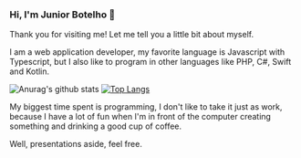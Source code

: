 ### Hi, I'm Junior Botelho :fox_face:

Thank you for visiting me! Let me tell you a little bit about myself.

I am a web application developer, my favorite language is Javascript with Typescript, but I also like to program in other languages like PHP, C#, Swift and Kotlin.

![Anurag's github stats](https://github-readme-stats.vercel.app/api?username=juniorbotelho&theme=radical&count_private=true&show_icons=true&icon_color=6e40c9&line_height=20)
[![Top Langs](https://github-readme-stats.vercel.app/api/top-langs/?username=juniorbotelho&theme=radical&layout=compact&show_icons=true&icon_color=6e40c9)](https://github.com/anuraghazra/github-readme-stats)

My biggest time spent is programming, I don't like to take it just as work, because I have a lot of fun when I'm in front of the computer creating something and drinking a good cup of coffee.

Well, presentations aside, feel free.
